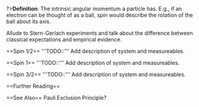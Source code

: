 ?>**Definition**: The intrinsic angular momentum a particle has. E.g., if an electron can be thought of as a ball, _spin_ would describe the rotation of the ball about its axis.

Allude to Stern-Gerlach experiments and talk about the difference between classical
expectations and empirical evidence.

==Spin 1/2==
'''TODO::''' Add description of system and measureables.

==Spin 1==
'''TODO::''' Add description of system and measureables.

==Spin 3/2==
'''TODO::''' Add description of system and measureables.

==Further Reading==

==See Also==
Pauli Exclusion Principle?
